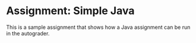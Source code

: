 # Assignment: Simple Java

This is a sample assignment that shows how a Java assignment can be run in the autograder.
